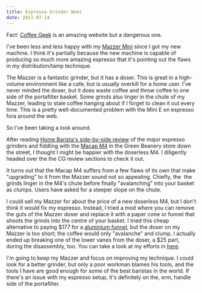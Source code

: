 ```yaml
---
title: Espresso Grinder Woes
date: 2011-07-14
---
```


Fact: [Coffee Geek](http://coffeegeek.com/) is an amazing website but a dangerous one.

I've been less and less happy with my [Mazzer Mini](http://www.amazon.com/gp/product/B002U3DFNY/ref=as_li_ss_tl?ie=UTF8&tag=ashfur-20&linkCode=as2&camp=1789&creative=390957&creativeASIN=B002U3DFNY) since I got my new machine. I think it's partially because the new machine is capable of producing so much more amazing espresso that it's pointing out the flaws in my distribution/tamp technique.

The Mazzer is a fantastic grinder, but it has a doser. This is great in a high-volume environment like a cafe, but is usually overkill for a home user. I've never minded the doser, but it does waste coffee and throw coffee to one side of the portafilter basket. Some grinds also linger in the chute of my Mazzer, leading to stale coffee hanging about if I forget to clean it out every time. This is a pretty well-documented problem with the Mini E on espresso fora around the web.

So I've been taking a look around.

After reading [Home Barista's side-by-side review](http://www.home-barista.com/espresso-grinder-reviews.html) of the major espresso grinders and fiddling with the [Macap M4](http://www.amazon.com/gp/product/B0036V2DD2/ref=as_li_ss_tl?ie=UTF8&tag=ashfur-20&linkCode=as2&camp=1789&creative=390957&creativeASIN=B0036V2DD2) in the Green Beanery store down the street, I thought I might be happier with the doserless M4. I diligently headed over the the CG review sections to check it out.

It turns out that the Macap M4 suffers from a few flaws of its own that make "upgrading" to it from the Mazzer sound not so appealing. Chiefly, the &nbsp;the grinds linger in the M4's chute before finally "avalanching" into your basket as clumps. Users have asked for a steeper slope on the chute.

I could sell my Mazzer for about the price of a new doserless M4, but I don't think it would fix my espresso. Instead, I tried a mod where you can remove the guts of the Mazzer doser and replace it with a paper cone or funnel that shoots the grinds into the centre of your basket. I tried this cheap alternative to paying $177 for a [aluminium funnel](http://www.espressoparts.com/cgi-bin/ep.pl?pgm=co_disp&func=displ&strfnbr=71&prrfnbr=2932&sesent=0,0&search_id=803458), but the doser on my Mazzer is too short; the coffee would only "avalanche" and clump. I actually ended up breaking one of the lower vanes from the doser, a $25 part, during the disassembly, too. You can take a look at my efforts in [here](https://picasaweb.google.com/ash.furrow/MazzerMiniDoserDisassembly?authuser=0&feat=embedwebsite).

I'm going to keep my Mazzer and focus on improving my technique. I could look for a better grinder, but only a poor workman blames his tools, and the tools I have are good enough for some of the best baristas in the world. If there's an issue with my espresso setup, it's definitely on the, erm, handle side of the portafilter.

